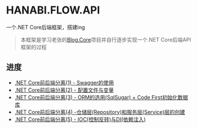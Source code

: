 # HANABI.FLOW.API
 一个.NET Core后端框架，搭建ing

 > 本框架是学习老张的[Blog.Core](https://github.com/anjoy8/Blog.Core)项目并自行逐步实现一个.NET Core后端API框架的过程

## 进度

- [.NET Core前后端分离(1) - Swagger的使用](https://colasaikou.com/2020/06/12/DotNETCore-2.html)
- [.NET Core前后端分离(2) - 配置文件与变量](https://colasaikou.com/2020/06/13/DotNETCore-3.html)
- [.NET Core前后端分离(3) - ORM的选用(SqlSugar) + Code First初始化数据库](https://colasaikou.com/2020/06/14/DotNETCore-4.html)
- [.NET Core前后端分离(4) -仓储层(Repository)和服务层(Service)层的创建](https://colasaikou.com/2020/06/16/DotNETCore-5.html)
- [.NET Core前后端分离(5) - IOC(控制反转)与DI(依赖注入)](https://colasaikou.com/2020/06/20/DotNETCore-6.html)

